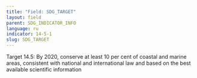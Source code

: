 ```yaml
---
title: "Field: SDG_TARGET"
layout: field
parent: SDG_INDICATOR_INFO
language: ru
indicator: 14-5-1
slug: SDG_TARGET
---
```

Target 14.5: By 2020, conserve at least 10 per cent of coastal and marine areas, consistent with national and international law and based on the best available scientific information